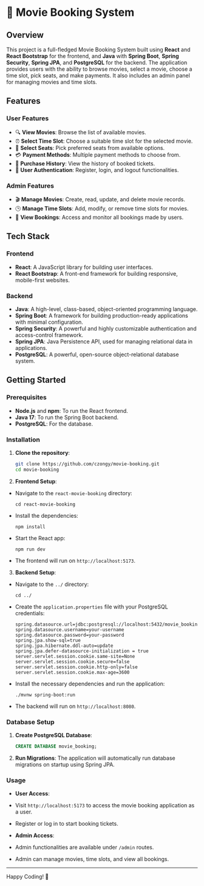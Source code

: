 # 🎥 Movie Booking System

## Overview

This project is a full-fledged Movie Booking System built using **React** and **React Bootstrap** for the frontend, and **Java** with **Spring Boot**, **Spring Security**, **Spring JPA**, and **PostgreSQL** for the backend. The application provides users with the ability to browse movies, select a movie, choose a time slot, pick seats, and make payments. It also includes an admin panel for managing movies and time slots.

## Features

### User Features
- 🔍 **View Movies**: Browse the list of available movies.
- ⏰ **Select Time Slot**: Choose a suitable time slot for the selected movie.
- 💺 **Select Seats**: Pick preferred seats from available options.
- 💳 **Payment Methods**: Multiple payment methods to choose from.
- 🛒 **Purchase History**: View the history of booked tickets.
- 🔐 **User Authentication**: Register, login, and logout functionalities.

### Admin Features
- 🎬 **Manage Movies**: Create, read, update, and delete movie records.
- 🕒 **Manage Time Slots**: Add, modify, or remove time slots for movies.
- 📅 **View Bookings**: Access and monitor all bookings made by users.

## Tech Stack

### Frontend
- **React**: A JavaScript library for building user interfaces.
- **React Bootstrap**: A front-end framework for building responsive, mobile-first websites.

### Backend
- **Java**: A high-level, class-based, object-oriented programming language.
- **Spring Boot**: A framework for building production-ready applications with minimal configuration.
- **Spring Security**: A powerful and highly customizable authentication and access-control framework.
- **Spring JPA**: Java Persistence API, used for managing relational data in applications.
- **PostgreSQL**: A powerful, open-source object-relational database system.

## Getting Started

### Prerequisites
- **Node.js** and **npm**: To run the React frontend.
- **Java 17**: To run the Spring Boot backend.
- **PostgreSQL**: For the database.

### Installation

1. **Clone the repository**:
   ```bash
   git clone https://github.com/czongy/movie-booking.git
   cd movie-booking

2. **Frontend Setup**:
- Navigate to the `react-movie-booking` directory:
  ```
  cd react-movie-booking
  ```
- Install the dependencies:
  ```
  npm install
  ```
- Start the React app:
  ```
  npm run dev
  ```
- The frontend will run on `http://localhost:5173`.

3. **Backend Setup**:
- Navigate to the `../` directory:
  ```
  cd ../
  ```
- Create the `application.properties` file with your PostgreSQL credentials:
  ```
  spring.datasource.url=jdbc:postgresql://localhost:5432/movie_booking
  spring.datasource.username=your-username
  spring.datasource.password=your-password
  spring.jpa.show-sql=true
  spring.jpa.hibernate.ddl-auto=update
  spring.jpa.defer-datasource-initialization = true
  server.servlet.session.cookie.same-site=None
  server.servlet.session.cookie.secure=false
  server.servlet.session.cookie.http-only=false
  server.servlet.session.cookie.max-age=3600
  ```
- Install the necessary dependencies and run the application:
  ```
  ./mvnw spring-boot:run
  ```
- The backend will run on `http://localhost:8080`.

### Database Setup

1. **Create PostgreSQL Database**:
   ```sql
   CREATE DATABASE movie_booking;

2. **Run Migrations**: The application will automatically run database migrations on startup using Spring JPA.

### Usage

- **User Access**:
- Visit `http://localhost:5173` to access the movie booking application as a user.
- Register or log in to start booking tickets.

- **Admin Access**:
- Admin functionalities are available under `/admin` routes.
- Admin can manage movies, time slots, and view all bookings.

---

Happy Coding! 🎉
